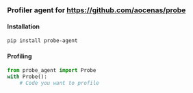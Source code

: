 ### Profiler agent for https://github.com/aocenas/probe

#### Installation
```bash
pip install probe-agent
```

#### Profiling
```python
from probe_agent import Probe
with Probe():
    # Code you want to profile
```
